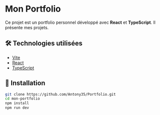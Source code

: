 # Mon Portfolio

Ce projet est un portfolio personnel développé avec **React** et **TypeScript**. Il présente mes projets.

## 🛠️ Technologies utilisées

- [Vite](https://vitejs.dev/) 
- [React](https://reactjs.org/)
- [TypeScript](https://www.typescriptlang.org/)

## 🚀 Installation

```bash
git clone https://github.com/Antony35/Portfolio.git
cd mon-portfolio
npm install
npm run dev
